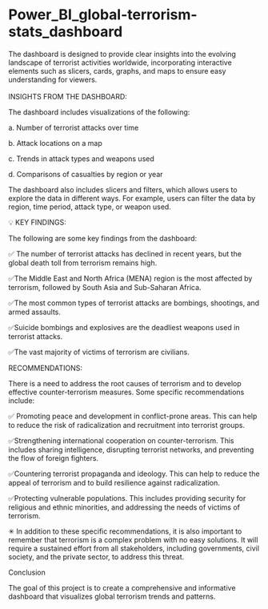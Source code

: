 # Power_BI_global-terrorism-stats_dashboard
The dashboard is designed to provide clear insights into the evolving landscape of terrorist activities worldwide, incorporating interactive elements such as slicers, cards, graphs, and maps to ensure easy understanding for viewers.<br>
<br>
INSIGHTS FROM THE DASHBOARD:



The dashboard includes visualizations of the following:

 a. Number of terrorist attacks over time

 b. Attack locations on a map

 c. Trends in attack types and weapons used

 d. Comparisons of casualties by region or year

The dashboard also includes slicers and filters, which allows users to explore the data in different ways. For example, users can filter the data by region, time period, attack type, or weapon used.



💡 KEY FINDINGS:

The following are some key findings from the dashboard:

✅ The number of terrorist attacks has declined in recent years, but the global death toll from terrorism remains high.

✅The Middle East and North Africa (MENA) region is the most affected by terrorism, followed by South Asia and Sub-Saharan Africa.

✅The most common types of terrorist attacks are bombings, shootings, and armed assaults.

✅Suicide bombings and explosives are the deadliest weapons used in terrorist attacks.

✅The vast majority of victims of terrorism are civilians.

 RECOMMENDATIONS:

There is a need to address the root causes of terrorism and to develop effective counter-terrorism measures. Some specific recommendations include:

✅ Promoting peace and development in conflict-prone areas. This can help to reduce the risk of radicalization and recruitment into terrorist groups.

✅Strengthening international cooperation on counter-terrorism. This includes sharing intelligence, disrupting terrorist networks, and preventing the flow of foreign fighters.

✅Countering terrorist propaganda and ideology. This can help to reduce the appeal of terrorism and to build resilience against radicalization.

✅Protecting vulnerable populations. This includes providing security for religious and ethnic minorities, and addressing the needs of victims of terrorism.

✳ In addition to these specific recommendations, it is also important to remember that terrorism is a complex problem with no easy solutions. It will require a sustained effort from all stakeholders, including governments, civil society, and the private sector, to address this threat.



Conclusion

The goal of this project is to create a comprehensive and informative dashboard that visualizes global terrorism trends and patterns.

